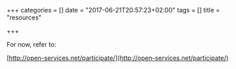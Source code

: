 +++
categories = []
date = "2017-06-21T20:57:23+02:00"
tags = []
title = "resources"

+++

For now, refer to:

[http://open-services.net/participate/](http://open-services.net/participate/)
